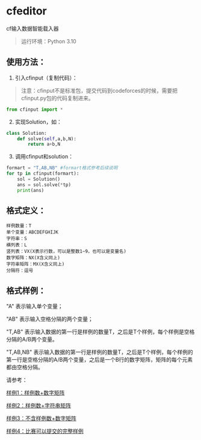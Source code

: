 # cfeditor

cf输入数据智能载入器

> 运行环境：Python 3.10

## 使用方法：

1. 引入cfinput（复制代码）：

> 注意：cfinput不是标准包，提交代码到codeforces的时候，需要把cfinput.py包的代码复制进来。

```python []
from cfinput import *
```

2. 实现Solution，如：

```python []
class Solution:
    def solve(self,a,b,N):
        return a+b,N
```

3. 调用cfinput和solution：

```python []
formart = "T,AB,NB" #formart格式参考后续说明
for tp in cfinput(formart):
    sol = Solution()
    ans = sol.solve(*tp)
    print(ans)
```

## 格式定义：

    样例数量：T
    单个变量：ABCDEFGHIJK
    字符串：S
    横列表：L
    竖列表：VX(X表示行数，可以是整数1~9，也可以是变量名)
    数字矩阵：NX(X含义同上)
    字符串矩阵：MX(X含义同上)
    分隔符：逗号

## 格式样例：

"A" 表示输入单个变量；

"AB" 表示输入空格分隔的两个变量；

"T,AB" 表示输入数据的第一行是样例的数量T，之后是T个样例，每个样例是空格分隔的A/B两个变量。

"T,AB,NB" 表示输入数据的第一行是样例的数量T，之后是T个样例，每个样例的第一行是空格分隔的A/B两个变量，之后是一个B行的数字矩阵，矩阵的每个元素都由空格分隔。


请参考：

[样例1：样例数+数字矩阵](samply1.py)

[样例2：样例数+字符串矩阵](samply2.py)

[样例3：不含样例数+数字矩阵](samply3.py)

[样例4：比赛可以提交的完整样例](samply4.py)
